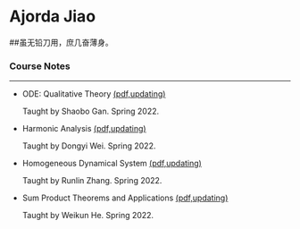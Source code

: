 # Ajorda Jiao

##虽无铅刀用，庶几奋薄身。

### Course Notes

------

- ODE: Qualitative Theory [(pdf,updating)](http://ajordajiao.github.io/Course_Notes/ODE_Qualitative_Theory.pdf?raw=true)

  Taught by Shaobo Gan. Spring 2022.

- Harmonic Analysis [(pdf,updating)](http://ajordajiao.github.io/Course_Notes/Harmonic_Analysis.pdf?raw=true)

  Taught by Dongyi Wei. Spring 2022.

- Homogeneous Dynamical System [(pdf,updating)](http://ajordajiao.github.io/Course_Notes/Homogeneous_Dynamics.pdf?raw=true)

  Taught by Runlin Zhang. Spring 2022.

- Sum Product Theorems and Applications [(pdf,updating)](http://ajordajiao.github.io/Course_Notes/Sum_Product.pdf?raw=true)

  Taught by Weikun He. Spring 2022.
